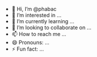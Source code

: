 - 👋 Hi, I’m @phabac
- 👀 I’m interested in ...
- 🌱 I’m currently learning ...
- 💞️ I’m looking to collaborate on ...
- 📫 How to reach me ...
- 😄 Pronouns: ...
- ⚡ Fun fact: ...

<!---
phabac/phabac is a ✨ special ✨ repository because its `README.md` (this file) appears on your GitHub profile.
You can click the Preview link to take a look at your changes.
--->
